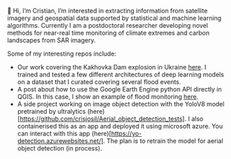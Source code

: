 👋 Hi, I’m Cristian, I’m interested in extracting information from satellite imagery and geospatial data supported by statistical and machine learning algorithms. Currently I am a postdoctoral researcher developing novel methods for near-real time monitoring of climate extremes and carbon landscapes from SAR imagery. 

Some of my interesting repos include:
- Our work covering the Kakhovka Dam explosion in Ukraine [here]([https://crisjosil.github.io/](https://github.com/crisjosil/Deep-learning-based-flood-tracking-in-Kakhovka-dam-Ukraine-from-SAR-imagery-)https://github.com/crisjosil/Deep-learning-based-flood-tracking-in-Kakhovka-dam-Ukraine-from-SAR-imagery-). I trained and tested a few different architectures of deep learning models on a dataset that I curated covering several flood events. 
- A post about how to use the Google Earth Engine python API directly in QGIS. In this case, I show an example of flood monitoring [here](https://github.com/crisjosil/Flood_mapping_Sentinel1_in_QGIS).
- A side project working on image object detection with the YoloV8 model pretrained by ultralytics (here)[https://github.com/crisjosil/Aerial_object_detection_tests]. I also containerised this as an app and deployed it using microsoft azure. You can interact with this app (here)[https://yo-detection.azurewebsites.net/]. The plan is to retrain the model for aerial object detection (in process). 

